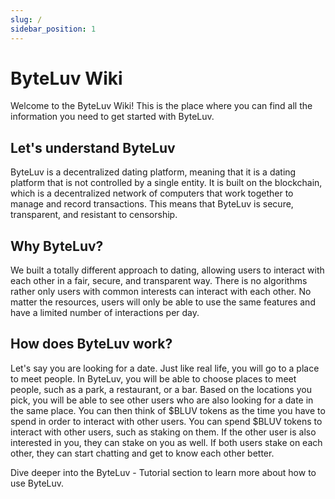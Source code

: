 ```yaml
---
slug: /
sidebar_position: 1
--- 
```


# ByteLuv Wiki

Welcome to the ByteLuv Wiki! This is the place where you can find all the information you need to get started with ByteLuv.

## Let's understand ByteLuv

ByteLuv is a decentralized dating platform, meaning that it is a dating platform that is not controlled by a single entity. It is built on the blockchain, which is a decentralized network of computers that work together to manage and record transactions. This means that ByteLuv is secure, transparent, and resistant to censorship.

## Why ByteLuv?

We built a totally different approach to dating, allowing users to interact with each other in a fair, secure, and transparent way. There is no algorithms rather only users with common interests can interact with each other. No matter the resources, users will only be able to use the same features and have a limited number of interactions per day.

## How does ByteLuv work?

Let's say you are looking for a date. Just like real life, you will go to a place to meet people. In ByteLuv, you will be able to choose places to meet people, such as a park, a restaurant, or a bar. Based on the locations you pick, you will be able to see other users who are also looking for a date in the same place. You can then think of $BLUV tokens as the time you have to spend in order to interact with other users. You can spend $BLUV tokens to interact with other users, such as staking on them. If the other user is also interested in you, they can stake on you as well. If both users stake on each other, they can start chatting and get to know each other better. 

Dive deeper into the ByteLuv - Tutorial section to learn more about how to use ByteLuv.